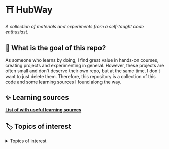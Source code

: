 # :shinto_shrine: HubWay
*A collection of materials and experiments from a self-taught code enthusiast.*

## :checkered_flag: What is the goal of this repo?

As someone who learns by doing, I find great value in hands-on courses, creating projects and experimenting in general. However, these projects are often small and don't deserve their own repo, but at the same time, I don't want to just delete them. Therefore, this repository is a collection of this code and some learning sources I found along the way.

## :sparkles: Learning sources
[**List of with useful learning sources**](Sources/README.md)

## :label: Topics of interest

<details>
  <summary>Topics of interest</summary>
  
  - [x] Git e GitHub
  - [x] HTML5
  - [x] CSS3
  - [x] JavaScript
  - [x] PHP & MySQL
  - [x] APIs
  - [x] Node.js
  - [x] Firebase
  - [x] React
  - [x] Material-UI
  - [x] Framer Motion
  - [x] Next.js
  - [ ] MongoDB
  - [ ] Web sockets
  - [ ] JWT
  - [ ] TypeScript
  - [ ] Linux
  - [ ] Shell Scripting
</details>
